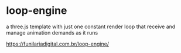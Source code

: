 # loop-engine
a three.js template with just one constant render loop that receive and manage animation demands as it runs

https://funilariadigital.com.br/loop-engine/
